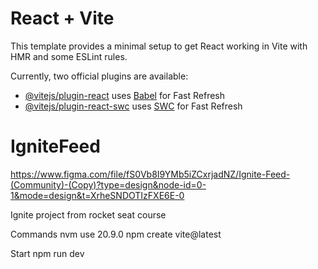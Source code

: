 # React + Vite

This template provides a minimal setup to get React working in Vite with HMR and some ESLint rules.

Currently, two official plugins are available:

- [@vitejs/plugin-react](https://github.com/vitejs/vite-plugin-react/blob/main/packages/plugin-react/README.md) uses [Babel](https://babeljs.io/) for Fast Refresh
- [@vitejs/plugin-react-swc](https://github.com/vitejs/vite-plugin-react-swc) uses [SWC](https://swc.rs/) for Fast Refresh

# IgniteFeed

https://www.figma.com/file/fS0Vb8I9YMb5iZCxrjadNZ/Ignite-Feed-(Community)-(Copy)?type=design&node-id=0-1&mode=design&t=XrheSNDOTIzFXE6E-0

Ignite project from rocket seat course

Commands
nvm use 20.9.0
npm create vite@latest

Start
npm run dev
